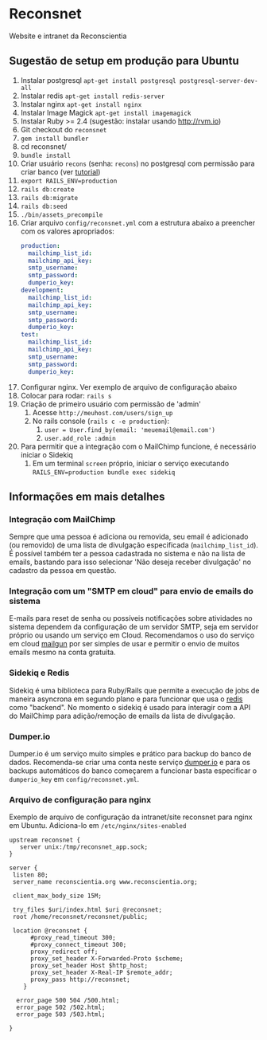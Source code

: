 # Reconsnet

Website e intranet da Reconscientia


## Sugestão de setup em produção para Ubuntu

1. Instalar postgresql `apt-get install postgresql postgresql-server-dev-all`
1. Instalar redis `apt-get install redis-server`
1. Instalar nginx `apt-get install nginx`
1. Instalar Image Magick `apt-get install imagemagick`
1. Instalar Ruby >= 2.4 (sugestão: instalar usando http://rvm.io)
1. Git checkout do `reconsnet`
1. `gem install bundler`
1. cd reconsnet/
1. `bundle install`
1. Criar usuário `recons` (senha: `recons`) no postgresql com permissão para criar banco (ver [tutorial](https://www.vivaolinux.com.br/dica/Criacao-de-1edeg;-super-usuario-no-PostgreSQL))
1. `export RAILS_ENV=production`
1. `rails db:create`
1. `rails db:migrate`
1. `rails db:seed`
1. `./bin/assets_precompile`
1. Criar arquivo `config/reconsnet.yml` com a estrutura abaixo a preencher com os valores apropriados:
    ```yaml
    production:
      mailchimp_list_id:
      mailchimp_api_key:
      smtp_username:
      smtp_password:
      dumperio_key:
    development:
      mailchimp_list_id:
      mailchimp_api_key:
      smtp_username:
      smtp_password:
      dumperio_key:
    test:
      mailchimp_list_id:
      mailchimp_api_key:
      smtp_username:
      smtp_password:
      dumperio_key:
     ```
1. Configurar nginx. Ver exemplo de arquivo de configuração abaixo
1. Colocar para rodar: `rails s`
1. Criação de primeiro usuário com permissão de 'admin'
    1. Acesse `http://meuhost.com/users/sign_up`
    1. No rails console (`rails c -e production`): 
        1. `user = User.find_by(email: 'meuemail@email.com')`
        1. `user.add_role :admin`
1. Para permitir que a integração com o MailChimp funcione, é necessário iniciar o Sidekiq
    1. Em um terminal `screen` próprio, iniciar o serviço executando `RAILS_ENV=production bundle exec sidekiq`



## Informações em mais detalhes

### Integração com MailChimp

Sempre que uma pessoa é adiciona ou removida, seu email é adicionado (ou removido) de uma lista de divulgação
especificada (`mailchimp_list_id`). É possível também ter a pessoa cadastrada no sistema e não na lista de emails,
bastando para isso selecionar 'Não deseja receber divulgação' no cadastro da pessoa em questão.

### Integração com um "SMTP em cloud" para envio de emails do sistema

E-mails para reset de senha ou possíveis notificações sobre atividades no sistema dependem da configuração de 
um servidor SMTP, seja em servidor próprio ou usando um serviço em Cloud. Recomendamos o uso do serviço em cloud 
[mailgun](http://mailgun.com) por ser simples de usar e permitir o envio de muitos emails mesmo na conta gratuita.

### Sidekiq e Redis

Sidekiq é uma biblioteca para Ruby/Rails que permite a execução de jobs de maneira asyncrona em segundo plano 
e para funcionar que usa o [redis](http://redis.io) como "backend". No momento o sidekiq é usado para interagir com a API do 
MailChimp para adição/remoção de emails da lista de divulgação.


### Dumper.io

Dumper.io é um serviço muito simples e prático para backup do banco de dados. Recomenda-se criar uma conta
neste serviço [dumper.io](http://dumper.io) e para os backups automáticos do banco começarem a funcionar basta especificar o `dumperio_key` em 
`config/reconsnet.yml`.

### Arquivo de configuração para nginx

Exemplo de arquivo de configuração da intranet/site reconsnet para nginx em Ubuntu. 
Adiciona-lo em `/etc/nginx/sites-enabled`

```
upstream reconsnet {
   server unix:/tmp/reconsnet_app.sock;
}

server {
 listen 80;
 server_name reconscientia.org www.reconscientia.org;

 client_max_body_size 15M;

 try_files $uri/index.html $uri @reconsnet;
 root /home/reconsnet/reconsnet/public;

 location @reconsnet {
      #proxy_read_timeout 300;
      #proxy_connect_timeout 300;
      proxy_redirect off;
      proxy_set_header X-Forwarded-Proto $scheme;
      proxy_set_header Host $http_host;
      proxy_set_header X-Real-IP $remote_addr;
      proxy_pass http://reconsnet;
    }

  error_page 500 504 /500.html;
  error_page 502 /502.html;
  error_page 503 /503.html;

}
```